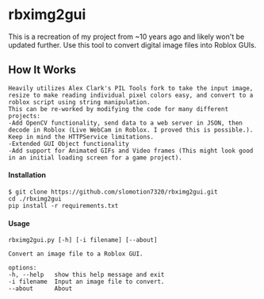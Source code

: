 # rbximg2gui
This is a recreation of my project from ~10 years ago and likely won't be updated further.
Use this tool to convert digital image files into Roblox GUIs.

## How It Works
    Heavily utilizes Alex Clark's PIL Tools fork to take the input image, resize to make reading individual pixel colors easy, and convert to a roblox script using string manipulation. 
    This can be re-worked by modifying the code for many different projects:
    -Add OpenCV functionality, send data to a web server in JSON, then decode in Roblox (Live WebCam in Roblox. I proved this is possible.). Keep in mind the HTTPService limitations.
    -Extended GUI Object functionality
    -Add support for Animated GIFs and Video frames (This might look good in an initial loading screen for a game project).
    
#### Installation
    $ git clone https://github.com/slomotion7320/rbximg2gui.git
    cd ./rbximg2gui
    pip install -r requirements.txt

#### Usage
    rbximg2gui.py [-h] [-i filename] [--about]

    Convert an image file to a Roblox GUI.

    options:
    -h, --help   show this help message and exit
    -i filename  Input an image file to convert.
    --about      About
